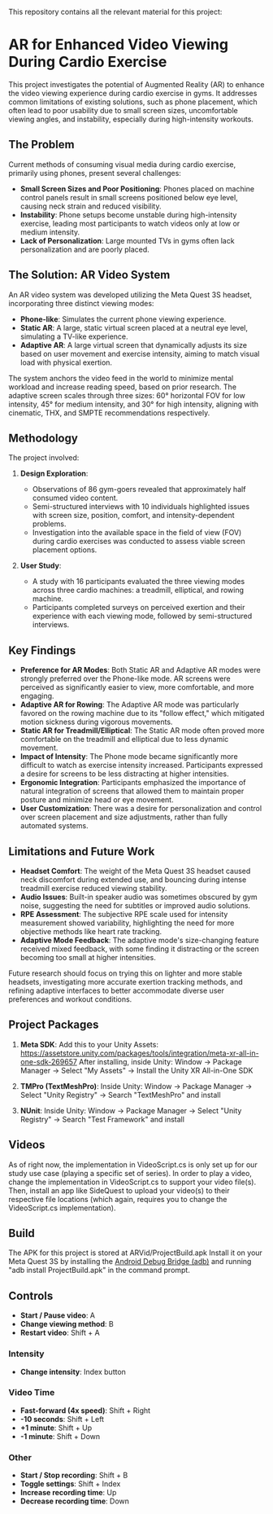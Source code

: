 This repository contains all the relevant material for this project:
# AR for Enhanced Video Viewing During Cardio Exercise

This project investigates the potential of Augmented Reality (AR) to enhance the video viewing experience during cardio exercise in gyms. It addresses common limitations of existing solutions, such as phone placement, which often lead to poor usability due to small screen sizes, uncomfortable viewing angles, and instability, especially during high-intensity workouts.

## The Problem

Current methods of consuming visual media during cardio exercise, primarily using phones, present several challenges:
* **Small Screen Sizes and Poor Positioning**: Phones placed on machine control panels result in small screens positioned below eye level, causing neck strain and reduced visibility.
* **Instability**: Phone setups become unstable during high-intensity exercise, leading most participants to watch videos only at low or medium intensity.
* **Lack of Personalization**: Large mounted TVs in gyms often lack personalization and are poorly placed.

## The Solution: AR Video System

An AR video system was developed utilizing the Meta Quest 3S headset, incorporating three distinct viewing modes:
* **Phone-like**: Simulates the current phone viewing experience.
* **Static AR**: A large, static virtual screen placed at a neutral eye level, simulating a TV-like experience.
* **Adaptive AR**: A large virtual screen that dynamically adjusts its size based on user movement and exercise intensity, aiming to match visual load with physical exertion.

The system anchors the video feed in the world to minimize mental workload and increase reading speed, based on prior research. The adaptive screen scales through three sizes: 60° horizontal FOV for low intensity, 45° for medium intensity, and 30° for high intensity, aligning with cinematic, THX, and SMPTE recommendations respectively.

## Methodology

The project involved:
1.  **Design Exploration**:
    * Observations of 86 gym-goers revealed that approximately half consumed video content.
    * Semi-structured interviews with 10 individuals highlighted issues with screen size, position, comfort, and intensity-dependent problems.
    * Investigation into the available space in the field of view (FOV) during cardio exercises was conducted to assess viable screen placement options.

2.  **User Study**:
    * A study with 16 participants evaluated the three viewing modes across three cardio machines: a treadmill, elliptical, and rowing machine.
    * Participants completed surveys on perceived exertion and their experience with each viewing mode, followed by semi-structured interviews.

## Key Findings

* **Preference for AR Modes**: Both Static AR and Adaptive AR modes were strongly preferred over the Phone-like mode. AR screens were perceived as significantly easier to view, more comfortable, and more engaging.
* **Adaptive AR for Rowing**: The Adaptive AR mode was particularly favored on the rowing machine due to its "follow effect," which mitigated motion sickness during vigorous movements.
* **Static AR for Treadmill/Elliptical**: The Static AR mode often proved more comfortable on the treadmill and elliptical due to less dynamic movement.
* **Impact of Intensity**: The Phone mode became significantly more difficult to watch as exercise intensity increased. Participants expressed a desire for screens to be less distracting at higher intensities.
* **Ergonomic Integration**: Participants emphasized the importance of natural integration of screens that allowed them to maintain proper posture and minimize head or eye movement.
* **User Customization**: There was a desire for personalization and control over screen placement and size adjustments, rather than fully automated systems.

## Limitations and Future Work

* **Headset Comfort**: The weight of the Meta Quest 3S headset caused neck discomfort during extended use, and bouncing during intense treadmill exercise reduced viewing stability.
* **Audio Issues**: Built-in speaker audio was sometimes obscured by gym noise, suggesting the need for subtitles or improved audio solutions.
* **RPE Assessment**: The subjective RPE scale used for intensity measurement showed variability, highlighting the need for more objective methods like heart rate tracking.
* **Adaptive Mode Feedback**: The adaptive mode's size-changing feature received mixed feedback, with some finding it distracting or the screen becoming too small at higher intensities.

Future research should focus on trying this on lighter and more stable headsets, investigating more accurate exertion tracking methods, and refining adaptive interfaces to better accommodate diverse user preferences and workout conditions.

## Project Packages
1.  **Meta SDK**:
Add this to your Unity Assets: https://assetstore.unity.com/packages/tools/integration/meta-xr-all-in-one-sdk-269657
After installing, inside Unity: Window -> Package Manager -> Select "My Assets" -> Install the Unity XR All-in-One SDK

2.  **TMPro (TextMeshPro)**:
Inside Unity: Window -> Package Manager -> Select "Unity Registry" -> Search "TextMeshPro" and install

3.  **NUnit**:
Inside Unity: Window -> Package Manager -> Select "Unity Registry" -> Search "Test Framework" and install

## Videos
As of right now, the implementation in VideoScript.cs is only set up for our study use case (playing a specific set of series).
In order to play a video, change the implementation in VideoScript.cs to support your video file(s).
Then, install an app like SideQuest to upload your video(s) to their respective file locations (which again, requires you to change the VideoScript.cs implementation).

## Build
The APK for this project is stored at ARVid/ProjectBuild.apk
Install it on your Meta Quest 3S by installing the [Android Debug Bridge (adb)](https://developer.android.com/tools/adb) and running "adb install ProjectBuild.apk" in the command prompt.

## Controls
* **Start / Pause video**: A
* **Change viewing method**: B
* **Restart video**: Shift + A

### Intensity
* **Change intensity**: Index button

### Video Time
* **Fast-forward (4x speed)**: Shift + Right
* **-10 seconds**: Shift + Left
* **+1 minute**: Shift + Up
* **-1 minute**: Shift + Down

### Other
* **Start / Stop recording**: Shift + B
* **Toggle settings**: Shift + Index
* **Increase recording time**: Up
* **Decrease recording time**: Down

